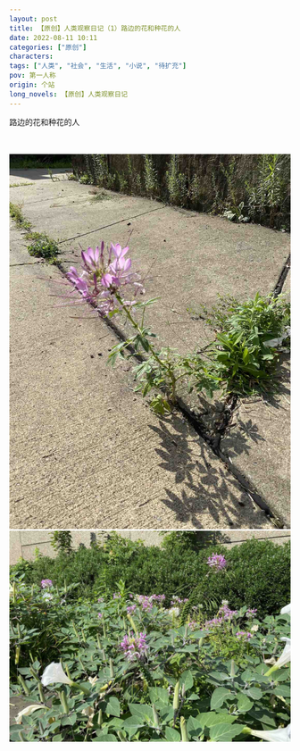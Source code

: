 ```yaml
---
layout: post
title: 【原创】人类观察日记（1）路边的花和种花的人
date: 2022-08-11 10:11
categories: ["原创"]
characters: 
tags: ["人类", "社会", "生活", "小说", "待扩充"]
pov: 第一人称
origin: 个站
long_novels: 【原创】人类观察日记
---
```


路边的花和种花的人

<br><br>
![](https://raw.githubusercontent.com/junesirius/junesirius.github.io/master/assets/images/Alien_Journal/2022-08-11-Flower-1.jpg)
<br>
![](https://raw.githubusercontent.com/junesirius/junesirius.github.io/master/assets/images/Alien_Journal/2022-08-11-Flower-2.jpg)
<br>
